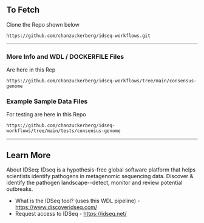 ## To Fetch

Clone the Repo shown below

```
https://github.com/chanzuckerberg/idseq-workflows.git
```
---

### More Info and WDL / DOCKERFILE Files

Are here in this Rep

````
https://github.com/chanzuckerberg/idseq-workflows/tree/main/consensus-genome
````

### Example Sample Data Files

For testing are here in this Repo

````
https://github.com/chanzuckerberg/idseq-workflows/tree/main/tests/consensus-genome
````

--- 

## Learn More

About IDSeq: IDseq is a hypothesis-free global software platform that helps scientists identify pathogens in metagenomic sequencing data. Discover & identify the pathogen landscape--detect, monitor and review potential outbreaks.

- What is the IDSeq tool? (uses this WDL pipeline) - https://www.discoveridseq.com/
- Request access to IDSeq - https://idseq.net/
